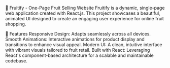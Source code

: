 🍎 Fruitify - One-Page Fruit Selling Website
Fruitify is a dynamic, single-page web application created with React.js. This project showcases a beautiful, animated UI designed to create an engaging user experience for online fruit shopping.

🌟 Features
Responsive Design: Adapts seamlessly across all devices.
Smooth Animations: Interactive animations for product display and transitions to enhance visual appeal.
Modern UI: A clean, intuitive interface with vibrant visuals tailored to fruit retail.
Built with React: Leveraging React's component-based architecture for a scalable and maintainable codebase.
